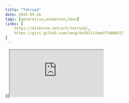 ```yaml
---
title: "Tetroid"
date: 2015-05-26
tags: [generative,animation,haxe]
links: [
	https://disktree.net/art/tetroid/,
	https://gist.github.com/tong/daf612c1eedffa0b0517
]
---
```

{{<iframe src="https://disktree.net/art/tetroid/">}}
